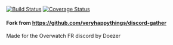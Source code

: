 [![Build Status](https://travis-ci.org/Doezer/discord-gather.svg?branch=evol)](https://travis-ci.org/doezer/discord-gather) [![Coverage Status](https://coveralls.io/repos/github/Doezer/discord-gather/badge.svg?branch=master)](https://coveralls.io/github/Doezer/discord-gather?branch=master)

#### Fork from https://github.com/veryhappythings/discord-gather
Made for the Overwatch FR discord by Doezer